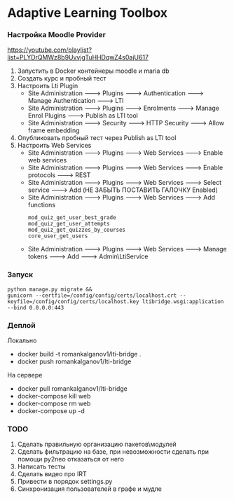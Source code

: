 # Adaptive Learning Toolbox

### Настройка Moodle Provider

https://youtube.com/playlist?list=PLYDrQMWz8b9UvvjgTuHHDqwZ4s0ajU617

1. Запустить в Docker контейнеры moodle и maria db
2. Создать курс и пробный тест
3. Настроить Lti Plugin
    + Site Administration 🡒 Plugins 🡒 Authentication 🡒 Manage Authentication 🡒 LTI  
    + Site Administration 🡒 Plugins 🡒 Enrolments 🡒 Manage Enrol Plugins 🡒 Publish as LTI tool
    + Site Administration 🡒 Security 🡒 HTTP Security 🡒 Allow frame embedding
4. Опубликовать пробный тест через Publish as LTI tool
5. Настроить Web Services
    + Site Administration 🡒 Plugins 🡒 Web Services 🡒 Enable web services
    + Site Administration 🡒 Plugins 🡒 Web Services 🡒 Enable protocols 🡒 REST
    + Site Administration 🡒 Plugins 🡒 Web Services 🡒 Select service 🡒 Add (НЕ ЗАБЫТЬ ПОСТАВИТЬ ГАЛОЧКУ Enabled)
    + Site Administration 🡒 Plugins 🡒 Web Services 🡒 Add functions
        ```
        mod_quiz_get_user_best_grade
        mod_quiz_get_user_attempts
        mod_quiz_get_quizzes_by_courses
        core_user_get_users
        ```
    + Site Administration 🡒 Plugins 🡒 Web Services 🡒 Manage tokens 🡒 Add 🡒 Admin\LtiService

### Запуск

```
python manage.py migrate &&
gunicorn --certfile=/config/config/certs/localhost.crt --keyfile=/config/config/certs/localhost.key ltibridge.wsgi:application --bind 0.0.0.0:443
```

### Деплой

Локально

* docker build -t romankalganov1/lti-bridge .
* docker push romankalganov1/lti-bridge

На сервере

* docker pull romankalganov1/lti-bridge
* docker-compose kill web
* docker-compose rm web
* docker-compose up -d


### TODO

1. Сделать правильную организацию пакетов\модулей
2. Сделать фильтрацию на базе, при невозможности сделать при помощи py2neo отказаться от него
3. Написать тесты
4. Сделать видео про IRT 
5. Привести в порядок settings.py
6. Синхронизация пользователей в графе и мудле
